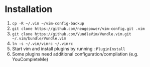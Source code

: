 # Installation

1. `cp -R ~/.vim ~/vim-config-backup`
2. `git clone https://github.com/neugepower/vim-config.git .vim`
3. `git clone https://github.com/VundleVim/Vundle.vim.git ~/.vim/bundle/Vundle.vim`
4. `ln -s ~/.vim/vimrc ~/.vimrc`
5. Start vim and install plugins by running `:PluginInstall`
6. Some plugins need additional configuration/compilation (e.g. YouCompleteMe)
